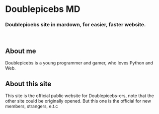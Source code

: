 
<h1>
Doublepicebs MD
</h1>

<h3>
Doublepicebs site in mardown, for easier, faster website.
</h3>

<br>

<h2>
About me
</h2>
Doublepicebs is a young programmer and gamer, who loves Python and Web.

<br>

<h2>
About this site
</h2>
This site is the official public website for Doublepicebs-ers, note
that the other site could be originally opened. But this one is the official
for new members, strangers, e.t.c
